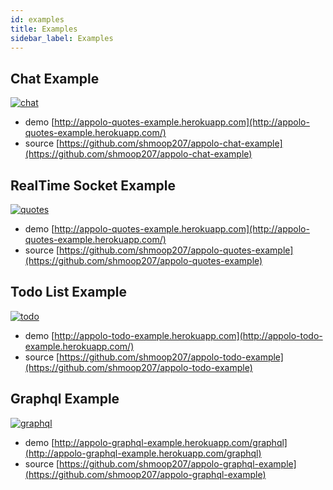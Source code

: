 ```yaml
---
id: examples
title: Examples
sidebar_label: Examples
---
```


## Chat Example
[![chat](/img/chat.png)](http://appolo-chat-example.herokuapp.com)
- demo [http://appolo-quotes-example.herokuapp.com](http://appolo-quotes-example.herokuapp.com/)
- source [https://github.com/shmoop207/appolo-chat-example](https://github.com/shmoop207/appolo-chat-example)

## RealTime Socket Example
[![quotes](/img/quotes.png)](http://appolo-quotes-example.herokuapp.com/)
- demo [http://appolo-quotes-example.herokuapp.com](http://appolo-quotes-example.herokuapp.com/)
- source [https://github.com/shmoop207/appolo-quotes-example](https://github.com/shmoop207/appolo-quotes-example)

## Todo List Example
[![todo](/img/todo.png)](http://appolo-todo-example.herokuapp.com/)
- demo [http://appolo-todo-example.herokuapp.com](http://appolo-todo-example.herokuapp.com/)
- source [https://github.com/shmoop207/appolo-todo-example](https://github.com/shmoop207/appolo-todo-example)

## Graphql Example
[![graphql](/img/graphql.jpg)](http://appolo-graphql-example.herokuapp.com/graphql)

- demo [http://appolo-graphql-example.herokuapp.com/graphql](http://appolo-graphql-example.herokuapp.com/graphql)
- source [https://github.com/shmoop207/appolo-graphql-example](https://github.com/shmoop207/appolo-graphql-example)

